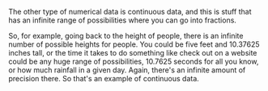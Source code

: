  The other type of numerical data is continuous data, and this is stuff that has an infinite range of possibilities where you can go into fractions.

 So, for example, going back to the height of people, there is an infinite number of possible heights for people. You could be five feet and 10.37625 inches tall, or the time it takes to do something like check out on a website could be any huge range of possibilities, 10.7625 seconds for all you know, or how much rainfall in a given day. Again, there's an infinite amount of precision there. So that's an example of continuous data.

